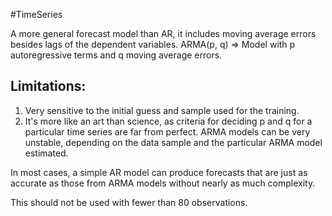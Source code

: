 #TimeSeries 

A more general forecast model than AR, it includes moving average errors besides lags of the dependent variables. 
ARMA(p, q) => Model with p autoregressive terms and q moving average errors.

## Limitations:
1. Very sensitive to the initial guess and sample used for the training. 
2. It's more like an art than science, as criteria for deciding p and q for a particular time series are far from perfect.
ARMA models can be very unstable, depending on the data sample and the particular ARMA model estimated. 

In most cases, a simple AR model can produce forecasts that are just as accurate as those from ARMA models without nearly as much complexity.

This should not be used with fewer than 80 observations.
